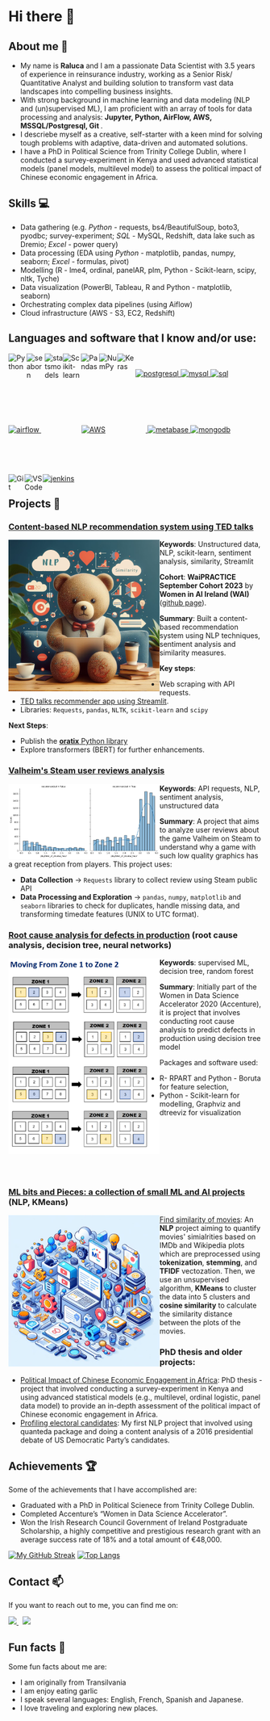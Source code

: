 # Hi there 👋
## About me 💬
+ My name is <b>Raluca</b> and I am a passionate Data Scientist with 3.5 years of experience in reinsurance industry, working as a Senior Risk/ Quantitative Analyst and building solution to transform vast data landscapes into compelling business insights.
+ With strong background in machine learning and data modeling (NLP and (un)supervised ML), I am proficient with an array of tools for data processing and analysis: <b> Jupyter, Python, AirFlow, AWS, MSSQL/Postgresql, Git </b>.
+ I descriebe myself as a creative, self-starter with a keen mind for solving tough problems with adaptive, data-driven and automated solutions.
+ I have a PhD in Political Science from Trinity College Dublin, where I conducted a survey-experiment in Kenya and used advanced statistical models (panel models, multilevel model) to assess the political impact of Chinese economic engagement in Africa.

## Skills 💻

- Data gathering (e.g. _Python_ - requests, bs4/BeautifulSoup, boto3, pyodbc; survey-experiment; _SQL_ - MySQL, Redshift, data lake such as Dremio; _Excel_ - power query)
- Data processing (EDA using _Python_ - matplotlib, pandas, numpy, seaborn; _Excel_ - formulas, pivot)
- Modelling (R - lme4, ordinal, panelAR, plm, Python - Scikit-learn, scipy, nltk, Tyche)
- Data visualization (PowerBI, Tableau, R and Python - matplotlib, seaborn)
- Orchestrating complex data pipelines (using Aiflow)
- Cloud infrastructure (AWS - S3, EC2, Redshift)

## Languages and software that I know and/or use:

<a href="https://www.python.org/" target="_blank"><img align='left' alt='Python' width='36px' src="https://user-images.githubusercontent.com/55111154/100546857-8ba9c700-3289-11eb-9627-ae469441946b.png"/></a>
<a href="https://seaborn.pydata.org/" target="_blank"><img align="left" alt="seaborn" width="36px" src= "https://user-images.githubusercontent.com/88608935/229353117-655914ed-f91a-4834-9925-eeb0dcc3f5e3.png"/>  </a> 
<a href="https://www.statsmodels.org/stable/index.html" target="_blank"><img align="left" alt="statsmodels" width="36px" src= "https://user-images.githubusercontent.com/88608935/229353164-720f4b67-763f-4321-b00a-8cf1d03538c7.png"/>  </a>
<a href="https://scikit-learn.org" target="_blank"><img align="left" alt="Scikit-learn" width="36px" src= "https://e7.pngegg.com/pngimages/309/384/png-clipart-scikit-learn-python-computer-icons-scikit-machine-learning-learning-text-orange-thumbnail.png"/>  </a>
<a href="https://pandas.pydata.org/" target="_blank"><img align="left" alt="Pandas" width="36px" src= "https://encrypted-tbn0.gstatic.com/images?q=tbn:ANd9GcQj7YWmxNmbuzSB7RyPFlM99xnJMAre6eEj1OhL9EYo&s"/>  </a>
<a href="https://numpy.org/" target="_blank"><img align="left" alt="NumPy" width="36px" src= "https://user-images.githubusercontent.com/67586773/105040771-43887300-5a88-11eb-9f01-bee100b9ef22.png"/>  </a>
<a href="https://keras.io/" target="_blank"><img align="left" alt="Keras" width="36px" src= "https://upload.wikimedia.org/wikipedia/commons/thumb/a/ae/Keras_logo.svg/1024px-Keras_logo.svg.png"/>  </a> <br>

<a href="https://www.postgresql.org/" target="_blank"> <img src="https://img.icons8.com/color/512/postgreesql.png" alt="postgresql"  style="height: 3rem"/> </a>
<a href="https://www.mysql.com/" target="_blank"> <img src="https://img.icons8.com/color/512/mysql-logo.png" alt="mysql"  style="height: 3rem"/> </a>
<a href="https://en.wikipedia.org/wiki/SQL" target="_blank"><img src="https://img.icons8.com/external-bearicons-blue-bearicons/512/external-SQL-file-extension-bearicons-blue-bearicons.png" alt="sql"  style="height: 3rem"/> </a>

<a href="https://airflow.apache.org/" target="_blank"> <img src="https://www.svgrepo.com/show/353380/airflow.svg" alt="airflow"  style="height: 3rem"/> </a>
<a href="https://aws.amazon.com/" target="_blank"><img style="padding:5rem;" alt="AWS" width="35px" src="https://img.icons8.com/color/512/amazon-web-services.png"> </a>
<a href="https://cloud.google.com/" target="_blank"> <img src="https://www.sophos.com/sites/default/files/2022-02/googlecloud.png" alt="metabase"  style="height: 3rem"/> </a>
<a href="https://www.mongodb.com/" target="_blank"> <img src="https://www.opc-router.de/wp-content/uploads/2021/03/mongodb_thumbnail.png" alt="mongodb"  style="height: 3rem"/> </a>
<a href="https://www.jenkins.io/" target="_blank"> <img src="https://upload.wikimedia.org/wikipedia/commons/e/e9/Jenkins_logo.svg" alt="jenkins"  style="height: 3rem"/> </a>
<a href="https://git-scm.com/" target="_blank"> <img align="left" alt="Git" width="32px" src= "https://user-images.githubusercontent.com/55111154/100549956-74280980-329c-11eb-8b47-62b3ea97e5ca.png"/>  </a>
<a href="https://code.visualstudio.com/" target="_blank"> <img align="left" alt="VSCode" width="36px" src= "https://user-images.githubusercontent.com/55111154/100549504-41304680-3299-11eb-811c-570aae79deba.png"/> </a>

  
## Projects 🚀

### [Content-based NLP recommendation system using TED talks](https://github.com/women-in-ai-ireland/September-2023-Group-001)

<p align="left">
<a href="https://github.com/women-in-ai-ireland/September-2023-Group-001" title="TED talks NLP recommendation system"><img src="TEDmodern.png" alt="TED talks NLP recommendation system" width="300px" align="left" title="TED talks NLP recommendation system"/></a>

**Keywords**: Unstructured data, NLP, scikit-learn, sentiment analysis, similarity, Streamlit

**Cohort**: **WaiPRACTICE September Cohort 2023** by **Women in AI Ireland (WAI)** ([github page](https://women-in-ai-ireland.github.io/September-2023-Group-001/)).

**Summary**: Built a content-based recommendation system using NLP techniques, sentiment analysis and similarity measures.
  
**Key steps**:
- Web scraping with API requests.
- [TED talks recommender app using Streamlit](https://ted-recommender-app.streamlit.app/).
- Libraries: `Requests`, `pandas`, `NLTK`, `scikit-learn`  and `scipy`


**Next Steps**:
- Publish the [**oratix** Python library](https://github.com/RalucaN/oratix)
- Explore transformers (BERT) for further enhancements.



  
### [Valheim's Steam user reviews analysis](https://github.com/RalucaN/Steam_reviews)
<p align="left">
<a href="https://github.com/RalucaN/Steam_reviews" title="Valheim's Steam user reviews analysis"><img src="steamimage.png" alt="Valheim's Steam user reviews analysis" width="300px" align="left" title="Valheim's Steam user reviews analysis"/></a>

<strong>Keywords</strong>: API requests, NLP, sentiment analysis, unstructured data

<strong>Summary</strong>: A project that aims to analyze user reviews about the game Valheim on Steam to understand why a game with such low quality graphics has a great reception from players. This project uses: 
- **Data Collection** → `Requests` library to collect review using Steam public API </br>
- **Data Processing and Exploration** → `pandas`, `numpy`, `matplotlib` and `seaborn` libraries to check for duplicates, handle missing data, and transforming timedate features (UNIX to UTC format).


### [Root cause analysis for defects in production](https://github.com/RalucaN/PRODCO-DS) (root cause analysis, decision tree, neural networks)
<p align="left">
<a href="https://github.com/RalucaN/PRODCO-DS" title="Root cause analysis for defects in production"><img src="https://github.com/RalucaN/PRODCO-DS/blob/master/img/z1-z2.png" alt="Root cause analysis for defects in production" width="300px" align="left" title="Root cause analysis for defects in production"/></a>

<strong>Keywords</strong>: supervised ML, decision tree, random forest

<strong>Summary</strong>: Initially part of the Women in Data Science Accelerator 2020 (Accenture), it is project that involves conducting root cause analysis to predict defects in production using decision tree model 

Packages and software used:
- R- RPART and Python - Boruta for feature selection, 
- Python - Scikit-learn for modelling, Graphviz and dtreeviz for visualization

<br>
<br>
<br>
<br>
<br>
<br>

### [ML bits and Pieces: a collection of small ML and AI projects](https://github.com/RalucaN/MLBitsAndPieces) (NLP, KMeans)
<p align="left">
<a href="https://github.com/RalucaN/MLBitsAndPieces" title="ML bits and Pieces"><img src="mlbits.jpg" alt="ML bits and Pieces" width="300px" align="left" title="ML bits and Pieces"/></a>

[Find similarity of movies](https://github.com/RalucaN/MLBitsAndPieces/blob/master/FindMovieSimilarity/notebook.ipynb): An **NLP** project aiming to quantify movies' simialrities based on IMDb and Wikipedia plots which are preprocessed using **tokenization**, **stemming**, and **TFIDF** vectozation. Then, we use an unsupervised algorithm, **KMeans** to cluster the data into 5 clusters and **cosine similarity** to calculate the similarity distance between the plots of the movies.




### PhD thesis and older projects: 
- [Political Impact of Chinese Economic Engagement in Africa](https://github.com/RalucaN/Data-projects/tree/master/PhD_thesis(2015-2019)): PhD thesis - project that involved conducting a survey-experiment in Kenya and using advanced statistical models (e.g., multilevel, ordinal logistic, panel data model) to provide an in-depth assessment of the political impact of Chinese economic engagement in Africa.
- [Profiling electoral candidates](https://github.com/RalucaN/Data-projects/tree/master/Text%20analysis%20project%20using%20R%20(2016%20and%202020)): My first NLP project that involved using quanteda package and doing a content analysis of a 2016 presidential debate of US Democratic Party’s candidates.

## Achievements 🏆

Some of the achievements that I have accomplished are:

- Graduated with a PhD in Political Scienece from Trinity College Dublin.
- Completed Accenture’s “Women in Data Science Accelerator”.
- Won the Irish Research Council Government of Ireland Postgraduate Scholarship, a highly competitive and prestigious research grant with an average success rate of 18% and a total amount of €48,000.
  
[![My GitHub Streak](https://streak-stats.demolab.com?user=RalucaN&theme=transparent&hide_border=true&date_format=j%20M%5B%20Y%5D&mode=weekly)](https://git.io/streak-stats)
[![Top Langs](https://github-readme-stats.vercel.app/api/top-langs/?username=RalucaN&theme=transparent&hide_border=true&hide=html)](https://github.com/RalucaN/github-readme-stats)

## Contact 📫

If you want to reach out to me, you can find me on:

<p align='left'>
  <a href="nicoara_raluca90@yahoo.com">
  <img src="https://img.shields.io/badge/Gmail-D14836?style=for-the-badge&logo=gmail&logoColor=white">
  </a>&nbsp
  
  <a href="https://www.linkedin.com/in/raluca-nicoara/">
  <img src="https://img.shields.io/badge/LinkedIn-0077B5?style=for-the-badge&logo=linkedin&logoColor=white">
  </a>

## Fun facts 🎉

Some fun facts about me are:

- I am originally from Transilvania
- I am enjoy eating garlic 
- I speak several languages: English, French, Spanish and Japanese.
- I love traveling and exploring new places.








